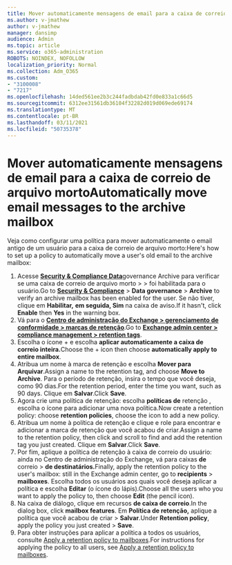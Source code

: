 ```yaml
---
title: Mover automaticamente mensagens de email para a caixa de correio de arquivo morto
ms.author: v-jmathew
author: v-jmathew
manager: dansimp
audience: Admin
ms.topic: article
ms.service: o365-administration
ROBOTS: NOINDEX, NOFOLLOW
localization_priority: Normal
ms.collection: Adm_O365
ms.custom:
- "3100008"
- "7217"
ms.openlocfilehash: 14ded561ee2b3c244fadbdab42fd0e833a1c66d5
ms.sourcegitcommit: 6312ee31561db36104f32282d019d069ede69174
ms.translationtype: MT
ms.contentlocale: pt-BR
ms.lasthandoff: 03/11/2021
ms.locfileid: "50735378"
---
```

# <a name="automatically-move-email-messages-to-the-archive-mailbox"></a><span data-ttu-id="ae41b-102">Mover automaticamente mensagens de email para a caixa de correio de arquivo morto</span><span class="sxs-lookup"><span data-stu-id="ae41b-102">Automatically move email messages to the archive mailbox</span></span>

<span data-ttu-id="ae41b-103">Veja como configurar uma política para mover automaticamente o email antigo de um usuário para a caixa de correio de arquivo morto:</span><span class="sxs-lookup"><span data-stu-id="ae41b-103">Here's how to set up a policy to automatically move a user's old email to the archive mailbox:</span></span>

1. <span data-ttu-id="ae41b-104">Acesse [**Security & Compliance Data**](https://go.microsoft.com/fwlink/p/?linkid=2077143)governance Archive para verificar se uma caixa de correio de arquivo morto  >    >   foi habilitada para o usuário.</span><span class="sxs-lookup"><span data-stu-id="ae41b-104">Go to [**Security & Compliance**](https://go.microsoft.com/fwlink/p/?linkid=2077143) > **Data governance** > **Archive** to verify an archive mailbox has been enabled for the user.</span></span> <span data-ttu-id="ae41b-105">Se não tiver, clique em **Habilitar,** **em seguida, Sim** na caixa de aviso.</span><span class="sxs-lookup"><span data-stu-id="ae41b-105">If it hasn't, click **Enable** then **Yes** in the warning box.</span></span>
2. <span data-ttu-id="ae41b-106">Vá para o [**Centro de administração do Exchange > gerenciamento de conformidade > marcas de retenção**](https://go.microsoft.com/fwlink/?linkid=2059104).</span><span class="sxs-lookup"><span data-stu-id="ae41b-106">Go to [**Exchange admin center > compliance management > retention tags**](https://go.microsoft.com/fwlink/?linkid=2059104).</span></span>
3. <span data-ttu-id="ae41b-107">Escolha o ícone + e escolha **aplicar automaticamente a caixa de correio inteira.**</span><span class="sxs-lookup"><span data-stu-id="ae41b-107">Choose the + icon then choose **automatically apply to entire mailbox**.</span></span>
4. <span data-ttu-id="ae41b-108">Atribua um nome à marca de retenção e escolha **Mover para Arquivar**.</span><span class="sxs-lookup"><span data-stu-id="ae41b-108">Assign a name to the retention tag, and choose **Move to Archive**.</span></span> <span data-ttu-id="ae41b-109">Para o período de retenção, insira o tempo que você deseja, como 90 dias.</span><span class="sxs-lookup"><span data-stu-id="ae41b-109">For the retention period, enter the time you want, such as 90 days.</span></span> <span data-ttu-id="ae41b-110">Clique em **Salvar**.</span><span class="sxs-lookup"><span data-stu-id="ae41b-110">Click **Save**.</span></span>
5. <span data-ttu-id="ae41b-111">Agora crie uma política de retenção: escolha **políticas de** retenção , escolha o ícone para adicionar uma nova política.</span><span class="sxs-lookup"><span data-stu-id="ae41b-111">Now create a retention policy: choose **retention policies**, choose the icon to add a new policy.</span></span>
6. <span data-ttu-id="ae41b-112">Atribua um nome à política de retenção e clique e role para encontrar e adicionar a marca de retenção que você acabou de criar.</span><span class="sxs-lookup"><span data-stu-id="ae41b-112">Assign a name to the retention policy, then click and scroll to find and add the retention tag you just created.</span></span> <span data-ttu-id="ae41b-113">Clique em **Salvar**.</span><span class="sxs-lookup"><span data-stu-id="ae41b-113">Click **Save**.</span></span>
7. <span data-ttu-id="ae41b-114">Por fim, aplique a política de retenção à caixa de correio do usuário: ainda no Centro de administração do Exchange, vá para caixas **de** correio  >  **de destinatários.**</span><span class="sxs-lookup"><span data-stu-id="ae41b-114">Finally, apply the retention policy to the user's mailbox: still in the Exchange admin center, go to **recipients** > **mailboxes**.</span></span> <span data-ttu-id="ae41b-115">Escolha todos os usuários aos quais você deseja aplicar a política e escolha **Editar** (o ícone do lápis).</span><span class="sxs-lookup"><span data-stu-id="ae41b-115">Choose all the users who you want to apply the policy to, then choose **Edit** (the pencil icon).</span></span>
8. <span data-ttu-id="ae41b-116">Na caixa de diálogo, clique em recursos **de caixa de correio**.</span><span class="sxs-lookup"><span data-stu-id="ae41b-116">In the dialog box, click **mailbox features**.</span></span> <span data-ttu-id="ae41b-117">Em **Política de retenção,** aplique a política que você acabou de criar > **Salvar**.</span><span class="sxs-lookup"><span data-stu-id="ae41b-117">Under **Retention policy**, apply the policy you just created > **Save**.</span></span>
9. <span data-ttu-id="ae41b-118">Para obter instruções para aplicar a política a todos os usuários, consulte [Apply a retention policy to mailboxes](https://docs.microsoft.com/exchange/security-and-compliance/messaging-records-management/apply-retention-policy).</span><span class="sxs-lookup"><span data-stu-id="ae41b-118">For instructions for applying the policy to all users, see [Apply a retention policy to mailboxes](https://docs.microsoft.com/exchange/security-and-compliance/messaging-records-management/apply-retention-policy).</span></span>
